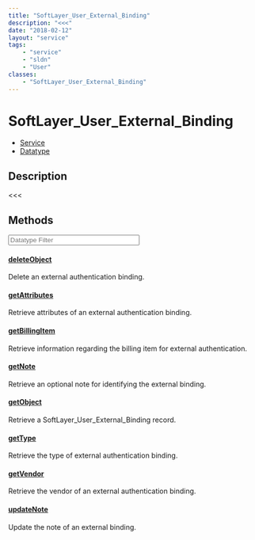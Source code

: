```yaml
---
title: "SoftLayer_User_External_Binding"
description: "<<<"
date: "2018-02-12"
layout: "service"
tags:
    - "service"
    - "sldn"
    - "User"
classes:
    - "SoftLayer_User_External_Binding"
---
```

# SoftLayer_User_External_Binding
<div id='service-datatype'>
    <ul id='sldn-reference-tabs'>
    <li id='service'> <a href='/reference/services/SoftLayer_User_External_Binding' >Service</a></li>    <li id='datatype'> <a href='/reference/datatypes/SoftLayer_User_External_Binding' >Datatype</a></li>
    </ul>
</div>

## Description
<<<



        
<div id="properties" class="content service-content">

## Methods

<div class="view-filters">
    <div class="clearfix">
        <div class="search-input-box">
            <input placeholder="Datatype Filter" onkeyup="titleSearch(inputId='edit-combine', divId='method-div', elementClass='method-row')" 
                type="text" id="edit-combine" value="" size="30" maxlength="128" class="form-text">
        </div>
    </div>
</div>

#### [deleteObject](/reference/services/SoftLayer_User_External_Binding/deleteObject)
Delete an external authentication binding.

#### [getAttributes](/reference/services/SoftLayer_User_External_Binding/getAttributes)
Retrieve attributes of an external authentication binding.

#### [getBillingItem](/reference/services/SoftLayer_User_External_Binding/getBillingItem)
Retrieve information regarding the billing item for external authentication.

#### [getNote](/reference/services/SoftLayer_User_External_Binding/getNote)
Retrieve an optional note for identifying the external binding.

#### [getObject](/reference/services/SoftLayer_User_External_Binding/getObject)
Retrieve a SoftLayer_User_External_Binding record.

#### [getType](/reference/services/SoftLayer_User_External_Binding/getType)
Retrieve the type of external authentication binding.

#### [getVendor](/reference/services/SoftLayer_User_External_Binding/getVendor)
Retrieve the vendor of an external authentication binding.

#### [updateNote](/reference/services/SoftLayer_User_External_Binding/updateNote)
Update the note of an external binding.

</div>

